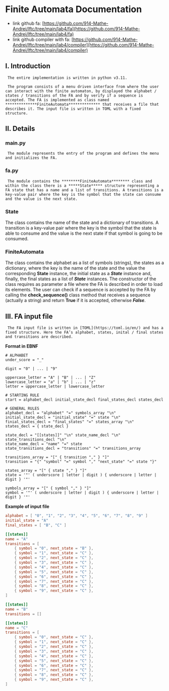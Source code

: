 # Finite Automata Documentation

- link github fa: [https://github.com/914-Mathe-Andrei/lftc/tree/main/lab4/fa](https://github.com/914-Mathe-Andrei/lftc/tree/main/lab4/fa)
- link github compiler with fa: [https://github.com/914-Mathe-Andrei/lftc/tree/main/lab4/compiler](https://github.com/914-Mathe-Andrei/lftc/tree/main/lab4/compiler)

## I. Introduction

     The entire implementation is written in python v3.11.

     The program consists of a menu driven interface from where the user can interact with the finite automaton, by displayed the alphabet / states / transitions of the FA and by verify if a sequence is accepted. The FA is implemented as class named **************FiniteAutomata************** that receives a file that describes it. The input file is written in TOML with a fixed structure.

## II. Details

### main.py

     The module represents the entry of the program and defines the menu and initializes the FA.

### fa.py

     The module contains the ********FiniteAutomata******** class and within the class there is a *****State***** structure representing a FA state that has a name and a list of transitions. A transitions is a key-value pair where the key is the symbol that the state can consume and the value is the next state.

### State

The class contains the name of the state and a dictionary of transitions. A transition is a key-value pair where the key is the symbol that the state is able to consume and the value is the next state if that symbol is going to be consumed.

### FiniteAutomata

The class contains the alphabet as a list of symbols (strings), the states as a dictionary, where the key is the name of the state and the value the corresponding ******State****** instance, the initial state as a *****State***** instance and, finally, the final states as a list of *****State***** instances. The constructor of the class requires as parameter a file where the FA is described in order to load its elements. The user can check if a sequence is accepted by the FA by calling the ********check_sequence()******** class method that receives a sequence (actually a string) and return ****True**** if it is accepted, otherwise *****False*****.

## III. FA input file

     The FA input file is written in [TOML](https://toml.io/en/) and has a fixed structure. Here the FA’s alphabet, states, inital / final states and transitions are described.

****************************Format in EBNF****************************

```ebnf
# ALPHABET
under_score = "_"

digit = "0" | ... | "9"

uppercase_letter = "A" | "B" | ... | "Z"
lowercase_letter = "a" | "b" | ... | "z"
letter = uppercase_letter | lowercase_letter

# STARTING RULE
start = alphabet_decl initial_state_decl final_states_decl states_decl

# GENERAL RULES
alphabet_decl = "alphabet" "=" symbols_array "\n"
initial_state_decl = "initial_state" "=" state "\n"
finial_states_decl = "final_states" "=" states_array "\n"
states_decl = { state_decl }

state_decl = "[[states]]" "\n" state_name_decl "\n" state_transitions_decl "\n"
state_name_decl = "name" "=" state
state_transitions_decl = "transitions" "=" transitions_array

transitions_array = "[" { transition "," } "]"
transition = "{" "symbol" "=" symbol "," "next_state" "=" state "}"

states_array = "[" { state "," } "]"
state = '"' ( underscore | letter | digit ) { underscore | letter | digit } '"'

symbols_array = "[" { symbol "," } "]"
symbol = '"' ( underscore | letter | digit ) { underscore | letter | digit } '"'
```

************************************************Example of input file************************************************

```toml
alphabet = [ "0", "1", "2", "3", "4", "5", "6", "7", "8", "9" ]
initial_state = "A"
final_states = [ "B", "C" ]

[[states]]
name = "A"
transitions = [
    { symbol = "0", next_state = "B" },
    { symbol = "1", next_state = "C" },
    { symbol = "2", next_state = "C" },
    { symbol = "3", next_state = "C" },
    { symbol = "4", next_state = "C" },
    { symbol = "5", next_state = "C" },
    { symbol = "6", next_state = "C" },
    { symbol = "7", next_state = "C" },
    { symbol = "8", next_state = "C" },
    { symbol = "9", next_state = "C" },
]

[[states]]
name = "B"
transitions = []

[[states]]
name = "C"
transitions = [
    { symbol = "0", next_state = "C" },
    { symbol = "1", next_state = "C" },
    { symbol = "2", next_state = "C" },
    { symbol = "3", next_state = "C" },
    { symbol = "4", next_state = "C" },
    { symbol = "5", next_state = "C" },
    { symbol = "6", next_state = "C" },
    { symbol = "7", next_state = "C" },
    { symbol = "8", next_state = "C" },
    { symbol = "9", next_state = "C" },
]
```